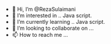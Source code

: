 - 👋 Hi, I’m @RezaSulaimani
- 👀 I’m interested in .. Java script.
- 🌱 I’m currently learning .. Java script.
- 💞️ I’m looking to collaborate on ...
- 📫 How to reach me ...

<!---
RezaSulaimani/RezaSulaimani is a ✨ special ✨ repository because its `README.md` (this file) appears on your GitHub profile.
You can click the Preview link to take a look at your changes.
--->
